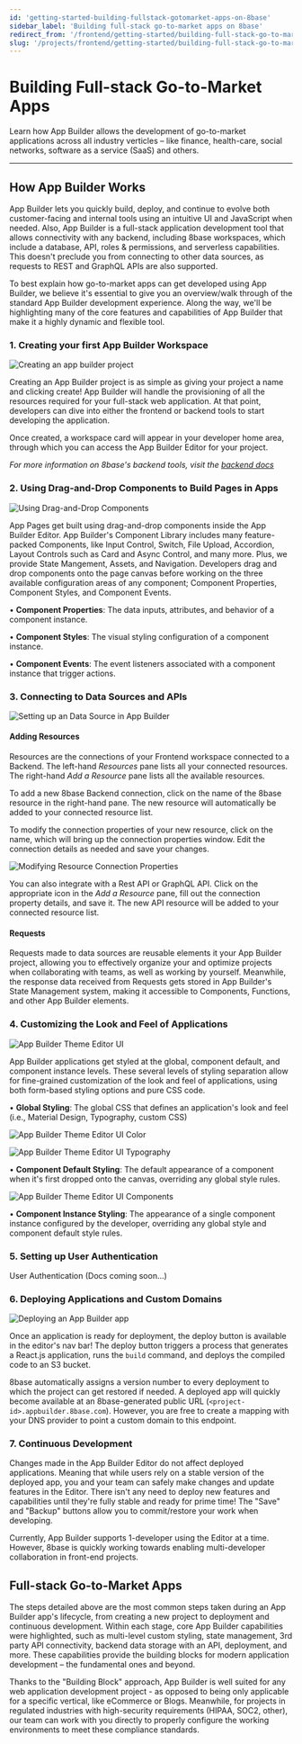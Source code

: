 ```yaml
---
id: 'getting-started-building-fullstack-gotomarket-apps-on-8base'
sidebar_label: 'Building full-stack go-to-market apps on 8base'
redirect_from: '/frontend/getting-started/building-full-stack-go-to-market-apps-on-8base'
slug: '/projects/frontend/getting-started/building-full-stack-go-to-market-apps-on-8base'
---
```


# Building Full-stack Go-to-Market Apps

Learn how App Builder allows the development of go-to-market applications across all industry verticles – like finance, health-care, social networks, software as a service (SaaS) and others.

---

## How App Builder Works

App Builder lets you quickly build, deploy, and continue to evolve both customer-facing and internal tools using an intuitive UI and JavaScript when needed. Also, App Builder is a full-stack application development tool that allows connectivity with any backend, including 8base workspaces, which include a database, API, roles & permissions, and serverless capabilities. This doesn't preclude you from connecting to other data sources, as requests to REST and GraphQL APIs are also supported.

To best explain how go-to-market apps can get developed using App Builder, we believe it's essential to give you an overview/walk through of the standard App Builder development experience. Along the way, we'll be highlighting many of the core features and capabilities of App Builder that make it a highly dynamic and flexible tool.

### 1. Creating your first App Builder Workspace

![Creating an app builder project](./_images/ab-create-app.png)

Creating an App Builder project is as simple as giving your project a name and clicking create! App Builder will handle the provisioning of all the resources required for your full-stack web application. At that point, developers can dive into either the frontend or backend tools to start developing the application.

Once created, a workspace card will appear in your developer home area, through which you can access the App Builder Editor for your project.

_For more information on 8base's backend tools, visit the [backend docs](../backend/readme.md)_

### 2. Using Drag-and-Drop Components to Build Pages in Apps

![Using Drag-and-Drop Components](./_images/ab-component-library-1.png)

App Pages get built using drag-and-drop components inside the App Builder Editor. App Builder's Component Library includes many feature-packed Components, like Input Control, Switch, File Upload, Accordion, Layout Controls such as Card and Async Control, and many more. Plus, we provide State Mangement, Assets, and Navigation. Developers drag and drop components onto the page canvas before working on the three available configuration areas of any component; Component Properties, Component Styles, and Component Events.

• **Component Properties**: The data inputs, attributes, and behavior of a component instance.

• **Component Styles**: The visual styling configuration of a component instance.

• **Component Events**: The event listeners associated with a component instance that trigger actions.

### 3. Connecting to Data Sources and APIs

![Setting up an Data Source in App Builder](./_images/ab-resources-create-1.png)

#### Adding Resources

Resources are the connections of your Frontend workspace connected to a Backend. The left-hand _Resources_ pane lists all your connected resources. The right-hand _Add a Resource_ pane lists all the available resources.

To add a new 8base Backend connection, click on the name of the 8base resource in the right-hand pane. The new resource will automatically be added to your connected resource list.

To modify the connection properties of your new resource, click on the name, which will bring up the connection properties window. Edit the connection details as needed and save your changes.

![Modifying Resource Connection Properties](./_images/ab-resources-edit-connection-properties.png)

You can also integrate with a Rest API or GraphQL API. Click on the appropriate icon in the _Add a Resource_ pane, fill out the connection property details, and save it. The new API resource will be added to your connected resource list.

#### Requests

Requests made to data sources are reusable elements it your App Builder project, allowing you to effectively organize your and optimize projects when collaborating with teams, as well as working by yourself. Meanwhile, the response data received from Requests gets stored in App Builder's State Management system, making it accessible to Components, Functions, and other App Builder elements.

### 4. Customizing the Look and Feel of Applications

![App Builder Theme Editor UI](./_images/ab-theme-editor-1.png)

App Builder applications get styled at the global, component default, and component instance levels. These several levels of styling separation allow for fine-grained customization of the look and feel of applications, using both form-based styling options and pure CSS code.

• **Global Styling**: The global CSS that defines an application's look and feel (i.e., Material Design, Typography, custom CSS)

![App Builder Theme Editor UI Color](./_images/ab-theme-editor-color.png)

![App Builder Theme Editor UI Typography](./_images/ab-theme-editor-typography.png)

• **Component Default Styling**: The default appearance of a component when it's first dropped onto the canvas, overriding any global style rules.

![App Builder Theme Editor UI Components](./_images/ab-theme-editor-components.png)

• **Component Instance Styling**: The appearance of a single component instance configured by the developer, overriding any global style and component default style rules.

### 5. Setting up User Authentication

User Authentication (Docs coming soon...)

### 6. Deploying Applications and Custom Domains

![Deploying an App Builder app](./_images/ab-deploy-pane-1.png)

Once an application is ready for deployment, the deploy button is available in the editor's nav bar! The deploy button triggers a process that generates a React.js application, runs the `build` command, and deploys the compiled code to an S3 bucket.

8base automatically assigns a version number to every deployment to which the project can get restored if needed. A deployed app will quickly become available at an 8base-generated public URL (`<project-id>.appbuilder.8base.com`). However, you are free to create a mapping with your DNS provider to point a custom domain to this endpoint.

### 7. Continuous Development

Changes made in the App Builder Editor do not affect deployed applications. Meaning that while users rely on a stable version of the deployed app, you and your team can safely make changes and update features in the Editor. There isn't any need to deploy new features and capabilities until they're fully stable and ready for prime time! The "Save" and "Backup" buttons allow you to commit/restore your work when developing.

Currently, App Builder supports 1-developer using the Editor at a time. However, 8base is quickly working towards enabling multi-developer collaboration in front-end projects.

## Full-stack Go-to-Market Apps

The steps detailed above are the most common steps taken during an App Builder app's lifecycle, from creating a new project to deployment and continuous development. Within each stage, core App Builder capabilities were highlighted, such as multi-level custom styling, state management, 3rd party API connectivity, backend data storage with an API, deployment, and more. These capabilities provide the building blocks for modern application development – the fundamental ones and beyond.

Thanks to the "Building Block" approach, App Builder is well suited for any web application development project - as opposed to being only applicable for a specific vertical, like eCommerce or Blogs. Meanwhile, for projects in regulated industries with high-security requirements (HIPAA, SOC2, other), our team can work with you directly to properly configure the working environments to meet these compliance standards.
